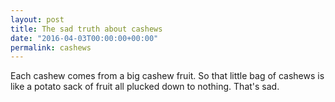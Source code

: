 ```yaml
---
layout: post
title: The sad truth about cashews
date: "2016-04-03T00:00:00+00:00"
permalink: cashews
---
```


Each cashew comes from a big cashew fruit. So that little bag of cashews is like a potato sack of fruit all plucked down to nothing. That's sad.
